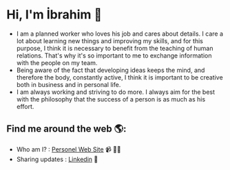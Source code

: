 # Hi, I'm İbrahim 👋 
-  I am a planned worker who loves his job and cares about details. I care a lot about learning new things and improving my skills, and for this purpose, I think it is necessary to benefit from the teaching of human relations. That's why it's so important to me to exchange information with the people on my team.
-  Being aware of the fact that developing ideas keeps the mind, and therefore the body, constantly active, I think it is important to be creative both in business and in personal life.
-  I am always working and striving to do more. I always aim for the best with the philosophy that the success of a person is as much as his effort.


## Find me around the web 🌎:
- Who am I? : [Personel Web Site](https://ibrahimtaskin.netlify.app/) 📹 ✍🏾
- Sharing updates : [Linkedin](https://www.linkedin.com/in/ibrahim-ta%C5%9Fk%C4%B1n-4816ba170/) 💼





<!---
ibrahimTaskin/ibrahimTaskin is a ✨ special ✨ repository because its `README.md` (this file) appears on your GitHub profile.
You can click the Preview link to take a look at your changes.
--->
